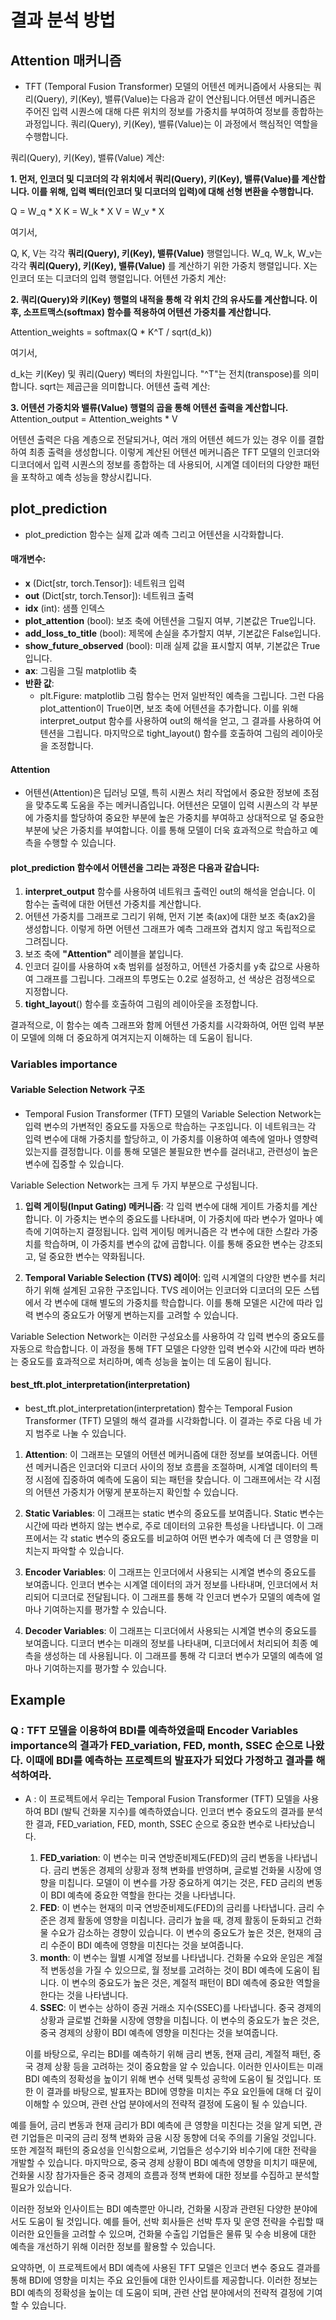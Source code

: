 # 결과 분석 방법

## Attention 매커니즘
  - TFT (Temporal Fusion Transformer) 모델의 어텐션 메커니즘에서 사용되는 쿼리(Query), 키(Key), 밸류(Value)는 다음과 같이 연산됩니다.어텐션 메커니즘은 주어진 입력 시퀀스에 대해 다른 위치의 정보를 가중치를 부여하여 정보를 종합하는 과정입니다. 쿼리(Query), 키(Key), 밸류(Value)는 이 과정에서 핵심적인 역할을 수행합니다.

쿼리(Query), 키(Key), 밸류(Value) 계산:

**1. 먼저, 인코더 및 디코더의 각 위치에서 쿼리(Query), 키(Key), 밸류(Value)를 계산합니다. 이를 위해, 입력 벡터(인코더 및 디코더의 입력)에 대해 선형 변환을 수행합니다.**

Q = W_q * X
K = W_k * X
V = W_v * X

여기서,

Q, K, V는 각각 **쿼리(Query), 키(Key), 밸류(Value)** 행렬입니다.
W_q, W_k, W_v는 각각 **쿼리(Query), 키(Key), 밸류(Value)** 를 계산하기 위한 가중치 행렬입니다.
X는 인코더 또는 디코더의 입력 행렬입니다.
어텐션 가중치 계산:

**2. 쿼리(Query)와 키(Key) 행렬의 내적을 통해 각 위치 간의 유사도를 계산합니다. 이후, 소프트맥스(softmax) 함수를 적용하여 어텐션 가중치를 계산합니다.**

Attention_weights = softmax(Q * K^T / sqrt(d_k))

여기서,

d_k는 키(Key) 및 쿼리(Query) 벡터의 차원입니다.
"^T"는 전치(transpose)를 의미합니다.
sqrt는 제곱근을 의미합니다.
어텐션 출력 계산:

**3. 어텐션 가중치와 밸류(Value) 행렬의 곱을 통해 어텐션 출력을 계산합니다.**
Attention_output = Attention_weights * V

어텐션 출력은 다음 계층으로 전달되거나, 여러 개의 어텐션 헤드가 있는 경우 이를 결합하여 최종 출력을 생성합니다.
이렇게 계산된 어텐션 메커니즘은 TFT 모델의 인코더와 디코더에서 입력 시퀀스의 정보를 종합하는 데 사용되어, 시계열 데이터의 다양한 패턴을 포착하고 예측 성능을 향상시킵니다.

## plot_prediction
  - plot_prediction 함수는 실제 값과 예측 그리고 어텐션을 시각화합니다.

#### 매개변수:
  - **x** (Dict[str, torch.Tensor]): 네트워크 입력
  - **out** (Dict[str, torch.Tensor]): 네트워크 출력
  - **idx** (int): 샘플 인덱스
  - **plot_attention** (bool): 보조 축에 어텐션을 그릴지 여부, 기본값은 True입니다.
  - **add_loss_to_title** (bool): 제목에 손실을 추가할지 여부, 기본값은 False입니다.
  - **show_future_observed** (bool): 미래 실제 값을 표시할지 여부, 기본값은 True입니다.
  - **ax**: 그림을 그릴 matplotlib 축
  - **반환 값**:
    - plt.Figure: matplotlib 그림 함수는 먼저 일반적인 예측을 그립니다. 그런 다음 plot_attention이 True이면, 보조 축에 어텐션을 추가합니다. 
      이를 위해 interpret_output 함수를 사용하여 out의 해석을 얻고, 그 결과를 사용하여 어텐션을 그립니다. 마지막으로 tight_layout() 함수를 호출하여 그림의 레이아웃을 조정합니다.

#### Attention
  - 어텐션(Attention)은 딥러닝 모델, 특히 시퀀스 처리 작업에서 중요한 정보에 초점을 맞추도록 도움을 주는 메커니즘입니다.
    어텐션은 모델이 입력 시퀀스의 각 부분에 가중치를 할당하여 중요한 부분에 높은 가중치를 부여하고 상대적으로 덜 중요한 부분에 낮은 가중치를 부여합니다. 
    이를 통해 모델이 더욱 효과적으로 학습하고 예측을 수행할 수 있습니다.

#### plot_prediction 함수에서 어텐션을 그리는 과정은 다음과 같습니다:

  1. **interpret_output** 함수를 사용하여 네트워크 출력인 out의 해석을 얻습니다. 이 함수는 출력에 대한 어텐션 가중치를 계산합니다.
  2. 어텐션 가중치를 그래프로 그리기 위해, 먼저 기본 축(ax)에 대한 보조 축(ax2)을 생성합니다. 이렇게 하면 어텐션 그래프가 예측 그래프와 겹치지 않고 독립적으로 그려집니다.
  3. 보조 축에 **"Attention"** 레이블을 붙입니다.
  4. 인코더 길이를 사용하여 x축 범위를 설정하고, 어텐션 가중치를 y축 값으로 사용하여 그래프를 그립니다. 그래프의 투명도는 0.2로 설정하고, 선 색상은 검정색으로 지정합니다.
  5. **tight_layout**() 함수를 호출하여 그림의 레이아웃을 조정합니다.

  결과적으로, 이 함수는 예측 그래프와 함께 어텐션 가중치를 시각화하여, 어떤 입력 부분이 모델에 의해 더 중요하게 여겨지는지 이해하는 데 도움이 됩니다.
  
### Variables importance
#### Variable Selection Network 구조
  - Temporal Fusion Transformer (TFT) 모델의 Variable Selection Network는 입력 변수의 가변적인 중요도를 자동으로 학습하는 구조입니다. 이 네트워크는 각 입력 변수에 대해 가중치를 할당하고, 이 가중치를 이용하여 예측에 얼마나 영향력 있는지를 결정합니다. 이를 통해 모델은 불필요한 변수를 걸러내고, 관련성이 높은 변수에 집중할 수 있습니다.

Variable Selection Network는 크게 두 가지 부분으로 구성됩니다.

  1. **입력 게이팅(Input Gating) 메커니즘**: 각 입력 변수에 대해 게이트 가중치를 계산합니다. 이 가중치는 변수의 중요도를 나타내며, 이 가중치에 따라 변수가 얼마나 예측에 기여하는지 결정됩니다. 입력 게이팅 메커니즘은 각 변수에 대한 스칼라 가중치를 학습하며, 이 가중치를 변수의 값에 곱합니다. 이를 통해 중요한 변수는 강조되고, 덜 중요한 변수는 약화됩니다.

  2. **Temporal Variable Selection (TVS) 레이어**: 입력 시계열의 다양한 변수를 처리하기 위해 설계된 고유한 구조입니다. TVS 레이어는 인코더와 디코더의 모든 스텝에서 각 변수에 대해 별도의 가중치를 학습합니다. 이를 통해 모델은 시간에 따라 입력 변수의 중요도가 어떻게 변하는지를 고려할 수 있습니다.

Variable Selection Network는 이러한 구성요소를 사용하여 각 입력 변수의 중요도를 자동으로 학습합니다. 이 과정을 통해 TFT 모델은 다양한 입력 변수와 시간에 따라 변하는 중요도를 효과적으로 처리하며, 예측 성능을 높이는 데 도움이 됩니다.

#### best_tft.plot_interpretation(interpretation)
  - best_tft.plot_interpretation(interpretation) 함수는 Temporal Fusion Transformer (TFT) 모델의 해석 결과를 시각화합니다. 이 결과는 주로 다음 네 가지 범주로 나눌 수 있습니다.

  1. **Attention**: 이 그래프는 모델의 어텐션 메커니즘에 대한 정보를 보여줍니다. 어텐션 메커니즘은 인코더와 디코더 사이의 정보 흐름을 조절하며, 시계열 데이터의 특정 시점에 집중하여 예측에 도움이 되는 패턴을 찾습니다. 이 그래프에서는 각 시점의 어텐션 가중치가 어떻게 분포하는지 확인할 수 있습니다.

  2. **Static Variables**: 이 그래프는 static 변수의 중요도를 보여줍니다. Static 변수는 시간에 따라 변하지 않는 변수로, 주로 데이터의 고유한 특성을 나타냅니다. 이 그래프에서는 각 static 변수의 중요도를 비교하여 어떤 변수가 예측에 더 큰 영향을 미치는지 파악할 수 있습니다.

  3. **Encoder Variables**: 이 그래프는 인코더에서 사용되는 시계열 변수의 중요도를 보여줍니다. 인코더 변수는 시계열 데이터의 과거 정보를 나타내며, 인코더에서 처리되어 디코더로 전달됩니다. 이 그래프를 통해 각 인코더 변수가 모델의 예측에 얼마나 기여하는지를 평가할 수 있습니다.

  4. **Decoder Variables**: 이 그래프는 디코더에서 사용되는 시계열 변수의 중요도를 보여줍니다. 디코더 변수는 미래의 정보를 나타내며, 디코더에서 처리되어 최종 예측을 생성하는 데 사용됩니다. 이 그래프를 통해 각 디코더 변수가 모델의 예측에 얼마나 기여하는지를 평가할 수 있습니다.


## Example

### Q : TFT 모델을 이용하여 BDI를 예측하였을때 Encoder Variables importance의 결과가 FED_variation, FED, month, SSEC 순으로 나왔다. 이때에 BDI를 예측하는 프로젝트의 발표자가 되었다 가정하고 결과를 해석하여라.
  - A : 이 프로젝트에서 우리는 Temporal Fusion Transformer (TFT) 모델을 사용하여 BDI (발틱 건화물 지수)를 예측하였습니다. 인코더 변수 중요도의 결과를 분석한 결과, FED_variation, FED, month, SSEC 순으로 중요한 변수로 나타났습니다.
    1. **FED_variation**: 이 변수는 미국 연방준비제도(FED)의 금리 변동을 나타냅니다. 금리 변동은 경제의 상황과 정책 변화를 반영하며, 글로벌 건화물 시장에 영향을 미칩니다. 모델이 이 변수를 가장 중요하게 여기는 것은, FED 금리의 변동이 BDI 예측에 중요한 역할을 한다는 것을 나타냅니다.
    2. **FED**: 이 변수는 현재의 미국 연방준비제도(FED)의 금리를 나타냅니다. 금리 수준은 경제 활동에 영향을 미칩니다. 금리가 높을 때, 경제 활동이 둔화되고 건화물 수요가 감소하는 경향이 있습니다. 이 변수의 중요도가 높은 것은, 현재의 금리 수준이 BDI 예측에 영향을 미친다는 것을 보여줍니다.
    3. **month**: 이 변수는 월별 시계열 정보를 나타냅니다. 건화물 수요와 운임은 계절적 변동성을 가질 수 있으므로, 월 정보를 고려하는 것이 BDI 예측에 도움이 됩니다. 이 변수의 중요도가 높은 것은, 계절적 패턴이 BDI 예측에 중요한 역할을 한다는 것을 나타냅니다.
    4. **SSEC**: 이 변수는 상하이 증권 거래소 지수(SSEC)를 나타냅니다. 중국 경제의 상황과 글로벌 건화물 시장에 영향을 미칩니다. 이 변수의 중요도가 높은 것은, 중국 경제의 상황이 BDI 예측에 영향을 미친다는 것을 보여줍니다.

    이를 바탕으로, 우리는 BDI를 예측하기 위해 금리 변동, 현재 금리, 계절적 패턴, 중국 경제 상황 등을 고려하는 것이 중요함을 알 수 있습니다. 이러한 인사이트는 미래 BDI 예측의 정확성을 높이기 위해 변수 선택 및특성 공학에 도움이 될 것입니다. 또한 이 결과를 바탕으로, 발표자는 BDI에 영향을 미치는 주요 요인들에 대해 더 깊이 이해할 수 있으며, 관련 산업 분야에서의 전략적 결정에 도움이 될 수 있습니다.

예를 들어, 금리 변동과 현재 금리가 BDI 예측에 큰 영향을 미친다는 것을 알게 되면, 관련 기업들은 미국의 금리 정책 변화와 금융 시장 동향에 더욱 주의를 기울일 것입니다. 또한 계절적 패턴의 중요성을 인식함으로써, 기업들은 성수기와 비수기에 대한 전략을 개발할 수 있습니다. 마지막으로, 중국 경제 상황이 BDI 예측에 영향을 미치기 때문에, 건화물 시장 참가자들은 중국 경제의 흐름과 정책 변화에 대한 정보를 수집하고 분석할 필요가 있습니다.

이러한 정보와 인사이트는 BDI 예측뿐만 아니라, 건화물 시장과 관련된 다양한 분야에서도 도움이 될 것입니다. 예를 들어, 선박 회사들은 선박 투자 및 운영 전략을 수립할 때 이러한 요인들을 고려할 수 있으며, 건화물 수출입 기업들은 물류 및 수송 비용에 대한 예측을 개선하기 위해 이러한 정보를 활용할 수 있습니다.

요약하면, 이 프로젝트에서 BDI 예측에 사용된 TFT 모델은 인코더 변수 중요도 결과를 통해 BDI에 영향을 미치는 주요 요인들에 대한 인사이트를 제공합니다. 이러한 정보는 BDI 예측의 정확성을 높이는 데 도움이 되며, 관련 산업 분야에서의 전략적 결정에 기여할 수 있습니다.

